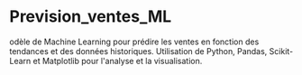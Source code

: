 # Prevision_ventes_ML
odèle de Machine Learning pour prédire les ventes en fonction des tendances et des données historiques. Utilisation de Python, Pandas, Scikit-Learn et Matplotlib pour l'analyse et la visualisation.
